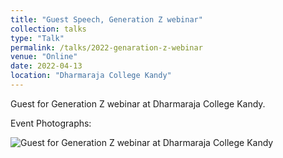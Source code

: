 ```yaml
---
title: "Guest Speech, Generation Z webinar"
collection: talks
type: "Talk"
permalink: /talks/2022-genaration-z-webinar
venue: "Online"
date: 2022-04-13
location: "Dharmaraja College Kandy"
---
```


Guest for Generation Z webinar at Dharmaraja College Kandy.

Event Photographs:
<p float="left">
  <img src="../images/2022-genaration-z-webinar.jpg" alt="Guest for Generation Z webinar at Dharmaraja College Kandy" />
</p>

